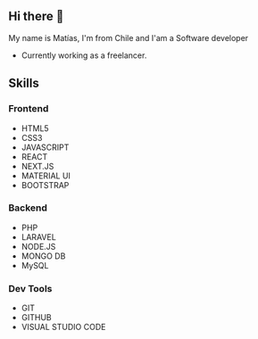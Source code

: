 ## Hi there 👋

My name is Matías, I'm from Chile and I'am a Software developer

* Currently working as a freelancer.

## Skills

### Frontend

* HTML5
* CSS3
* JAVASCRIPT
* REACT
* NEXT.JS
* MATERIAL UI
* BOOTSTRAP

### Backend

* PHP
* LARAVEL
* NODE.JS
* MONGO DB
* MySQL

### Dev Tools

* GIT
* GITHUB
* VISUAL STUDIO CODE
